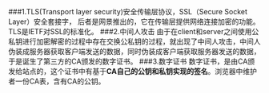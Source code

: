 ###1.TLS(Transport layer security)安全传输层协议，SSL（Secure Socket Layer）安全套接字，
 后者是网景推出的，它在传输层提供网络连接加密的功能。TLS是IETF对SSL的标准化。
###2.中间人攻击
由于在client和server之间使用公私钥进行加密解密的过程中存在交换公私钥的过程，就出现了中间人攻击，中间人伪装成服务器获取客户端发送的数据，同时伪装成客户端获取服务器发送的数据，于是诞生了第三方的CA颁发的数字证书。
###3.数字证书
数字证书，是由CA颁发给站点的，这个证书中有基于**CA自己的公钥和私钥实现的签名**。浏览器中维护者一份CA表，含有CA的公钥。
